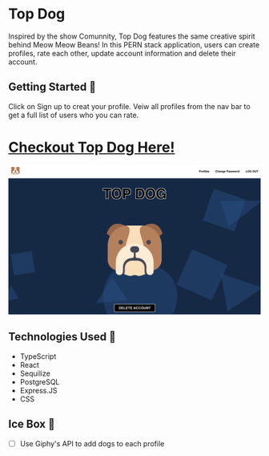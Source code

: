 # Top Dog

Inspired by the show Comunnity, Top Dog features the same creative spirit behind Meow Meow Beans! In this PERN stack application, users can create profiles, rate each other, update account information and delete their account.

## Getting Started 🐶

Click on Sign up to creat your profile. Veiw all profiles from the nav bar to get a full list of users who you can rate.

# [Checkout Top Dog Here!](https://topdog-hw.netlify.app//)

![Landing Page Screenshot](./src/assets/Screenshot.png)

## Technologies Used 💾

- TypeScript
- React
- Sequilize
- PostgreSQL
- Express.JS
- CSS

## Ice Box 🧊

- [ ] Use Giphy's API to add dogs to each profile

